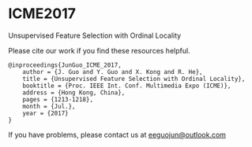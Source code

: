 # ICME2017
Unsupervised Feature Selection with Ordinal Locality


Please cite our work if you find these resources helpful.

    @inproceedings{JunGuo_ICME_2017,
        author = {J. Guo and Y. Guo and X. Kong and R. He},
        title = {Unsupervised Feature Selection with Ordinal Locality},
        booktitle = {Proc. IEEE Int. Conf. Multimedia Expo (ICME)},  
        address = {Hong Kong, China},  
        pages = {1213-1218}, 
        month = {Jul.},
        year = {2017}
    }

If you have problems, please contact us at eeguojun@outlook.com
